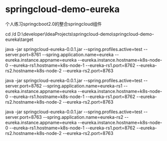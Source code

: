 # springcloud-demo-eureka
个人练习springcboot2.0的整合springcloud组件


cd /d D:\developer\IdeaProjects\springcloud-demo\springcloud-demo-eureka\target

java -jar springcloud-eureka-0.0.1.jar --spring.profiles.active=test --server.port=8761 --spring.application.name=eureka  --eureka.instance.appname=eureka --eureka.instance.hostname=k8s-node-0 --eureka-rs1.hostname=k8s-node-1 --eureka-rs1.port=8762 --eureka-rs2.hostname=k8s-node-2 --eureka-rs2.port=8763

java -jar springcloud-eureka-0.0.1.jar --spring.profiles.active=test --server.port=8762 --spring.application.name=eureka-rs1  --eureka.instance.appname=eureka --eureka.instance.hostname=k8s-node-0 --eureka-rs1.hostname=k8s-node-1 --eureka-rs1.port=8762 --eureka-rs2.hostname=k8s-node-2 --eureka-rs2.port=8763

java -jar springcloud-eureka-0.0.1.jar --spring.profiles.active=test --server.port=8763 --spring.application.name=eureka-rs2  --eureka.instance.appname=eureka --eureka.instance.hostname=k8s-node-0 --eureka-rs1.hostname=k8s-node-1 --eureka-rs1.port=8762 --eureka-rs2.hostname=k8s-node-2 --eureka-rs2.port=8763
